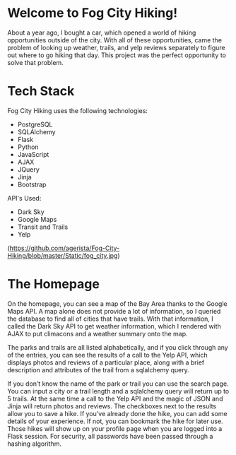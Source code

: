 # Welcome to Fog City Hiking!

About a year ago, I bought a car, which opened a world of hiking opportunities outside of the city. With all of these opportunities, came the problem of looking up weather, trails, and yelp reviews separately to figure out where to go hiking that day. This project was the perfect opportunity to solve that problem.

# Tech Stack

Fog City Hiking uses the following technologies:

* PostgreSQL
* SQLAlchemy
* Flask
* Python
* JavaScript
* AJAX
* JQuery
* Jinja
* Bootstrap

API's Used:

* Dark Sky
* Google Maps
* Transit and Trails
* Yelp

(https://github.com/agerista/Fog-City-Hiking/blob/master/Static/fog_city.jpg)

# The Homepage

On the homepage, you can see a map of the Bay Area thanks to the Google Maps API.  A map alone does not provide a lot of information, so I queried the database to find all of cities that have trails. With that information, I called the Dark Sky API to get weather information, which I rendered with AJAX to put climacons and a weather summary onto the map.



The parks and trails are all listed alphabetically, and if you click through any of the entries, you can see the results of a call to the Yelp API, which displays photos and reviews of a particular place, along with a brief description and attributes of the trail from a sqlalchemy query.

If you don’t know the name of the park or trail you can use the search page. You can input a city or a trail length and a sqlalchemy query will return up to 5 trails. At the same time a call to the Yelp API and the magic of JSON and Jinja will return photos and reviews. The checkboxes next to the results allow you to save a hike. If you’ve already done the hike, you can add some details of your experience. If not, you can bookmark the hike for later use. Those hikes will show up on your profile page when you are logged into a Flask session.  For security, all passwords have been passed through a hashing algorithm. 
